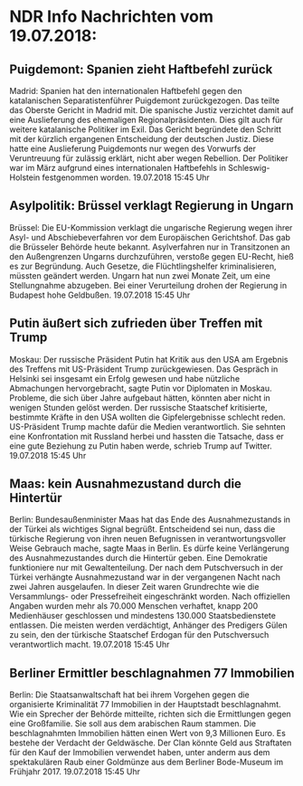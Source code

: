 # NDR Info Nachrichten vom 19.07.2018:


## Puigdemont: Spanien zieht Haftbefehl zurück
Madrid: Spanien hat den internationalen Haftbefehl gegen den katalanischen Separatistenführer Puigdemont zurückgezogen. Das teilte das Oberste Gericht in Madrid mit. Die spanische Justiz verzichtet damit auf eine Auslieferung des ehemaligen Regionalpräsidenten. Dies gilt auch für weitere katalanische Politiker im Exil. Das Gericht begründete den Schritt mit der kürzlich ergangenen Entscheidung der deutschen Justiz. Diese hatte eine Auslieferung Puigdemonts nur wegen des Vorwurfs der Veruntreuung für zulässig erklärt, nicht aber wegen Rebellion. Der Politiker war im März aufgrund eines internationalen Haftbefehls in Schleswig-Holstein festgenommen worden. 19.07.2018 15:45 Uhr 

## Asylpolitik: Brüssel verklagt Regierung in Ungarn
Brüssel: Die EU-Kommission verklagt die ungarische Regierung wegen ihrer Asyl- und Abschiebeverfahren vor dem Europäischen Gerichtshof. Das gab die Brüsseler Behörde heute bekannt. Asylverfahren nur in Transitzonen an den Außengrenzen Ungarns durchzuführen, verstoße gegen EU-Recht, hieß es zur Begründung. Auch Gesetze, die Flüchtlingshelfer kriminalisieren, müssten geändert werden. Ungarn hat nun zwei Monate Zeit, um eine Stellungnahme abzugeben. Bei einer Verurteilung drohen der Regierung in Budapest hohe Geldbußen. 19.07.2018 15:45 Uhr 

## Putin äußert sich zufrieden über Treffen mit Trump
Moskau: Der russische Präsident Putin hat Kritik aus den USA am Ergebnis des Treffens mit US-Präsident Trump zurückgewiesen. Das Gespräch in Helsinki sei insgesamt ein Erfolg gewesen und habe nützliche Abmachungen hervorgebracht, sagte Putin vor Diplomaten in Moskau. Probleme, die sich über Jahre aufgebaut hätten, könnten aber nicht in wenigen Stunden gelöst werden. Der russische Staatschef kritisierte, bestimmte Kräfte in den USA wollten die Gipfelergebnisse schlecht reden. US-Präsident Trump machte dafür die Medien verantwortlich. Sie sehnten eine Konfrontation mit Russland herbei und hassten die Tatsache, dass er eine gute Beziehung zu Putin haben werde, schrieb Trump auf Twitter. 19.07.2018 15:45 Uhr 

## Maas: kein Ausnahmezustand durch die Hintertür
Berlin: Bundesaußenminister Maas hat das Ende des Ausnahmezustands in der Türkei als wichtiges Signal begrüßt. Entscheidend sei nun, dass die türkische Regierung von ihren neuen Befugnissen in verantwortungsvoller Weise Gebrauch mache, sagte Maas in Berlin. Es dürfe keine Verlängerung des Ausnahmezustandes durch die Hintertür geben. Eine Demokratie funktioniere nur mit Gewaltenteilung. Der nach dem Putschversuch in der Türkei verhängte Ausnahmezustand war in der vergangenen Nacht nach zwei Jahren ausgelaufen. In dieser Zeit waren Grundrechte wie die Versammlungs- oder Pressefreiheit eingeschränkt worden. Nach offiziellen Angaben wurden mehr als 70.000 Menschen verhaftet, knapp 200 Medienhäuser geschlossen und mindestens 130.000 Staatsbedienstete entlassen. Die meisten werden verdächtigt, Anhänger des Predigers Gülen zu sein, den der türkische Staatschef Erdogan für den Putschversuch verantwortlich macht. 19.07.2018 15:45 Uhr 

## Berliner Ermittler beschlagnahmen 77 Immobilien
Berlin: Die Staatsanwaltschaft hat bei ihrem Vorgehen gegen die organisierte Kriminalität 77 Immobilien in der Hauptstadt beschlagnahmt. Wie ein Sprecher der Behörde mitteilte, richten sich die Ermittlungen gegen eine Großfamilie. Sie soll aus dem arabischen Raum stammen. Die beschlagnahmten Immobilien hätten einen Wert von 9,3 Millionen Euro. Es bestehe der Verdacht der Geldwäsche. Der Clan könnte Geld aus Straftaten für den Kauf der Immobilien verwendet haben, unter anderm aus dem spektakulären Raub einer Goldmünze aus dem Berliner Bode-Museum im Frühjahr 2017. 19.07.2018 15:45 Uhr 
